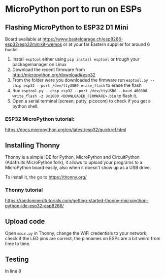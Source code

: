 # MicroPython port to run on ESPs

## Flashing MicroPython to ESP32 D1 Mini

Board available at https://www.bastelgarage.ch/esp8266-esp32/esp32minikit-wemos or at your far Eastern supplier for around 6 bucks.

1. Install `esptool` either using `pip install esptool` or trough your packagemanager on Linux
2. Download the recent firmware from http://micropython.org/download#esp32
3. From the folder were you downloaded the firmware run `esptool.py --chip esp32 --port /dev/ttyUSB0 erase_flash` to erase the flash
4. Run `esptool.py --chip esp32 --port /dev/ttyUSB0 --baud 460800 write_flash -z 0x1000 <DOWNLOADED_FIRMWARE>.bin` to flash it.
5. Open a serial terminal (screen, putty, picocom) to check if you get a python shell.

### ESP32 MicroPython tutorial:
https://docs.micropython.org/en/latest/esp32/quickref.html


## Installing Thonny

Thonny is a simple IDE for Python, MicroPython and CircuitPython (Adafruits MicroPython fork), it allows to upload your programs to a MicroPython board easily, also when it doesn't show up as a USB drive.

To install it, the go to https://thonny.org/

### Thonny tutorial
https://randomnerdtutorials.com/getting-started-thonny-micropython-python-ide-esp32-esp8266/

## Upload code
Open `main.py` in Thonny, change the WiFi credentials to your network, check if the LED pins are correct, the pinnames on ESPs are a bit weird from time to time.

## Testing

In line 8
